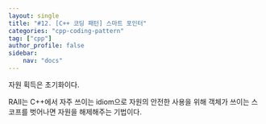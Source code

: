 ```yaml
---
layout: single
title: "#12. [C++ 코딩 패턴] 스마트 포인터"
categories: "cpp-coding-pattern"
tag: ["cpp"]
author_profile: false
sidebar: 
    nav: "docs"
---
```



자원 획득은 초기화이다.

RAII는 C++에서 자주 쓰이는 idiom으로 자원의 안전한 사용을 위해 객체가 쓰이는 스코프를 벗어나면 자원을 해제해주는 기법이다.